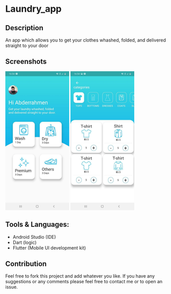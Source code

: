 # Laundry_app

## Description

An app which allows you to get your clothes whashed, folded, and delivered straight to your door

## Screenshots
<img src="screenshots/home.jpg" width="200" /> <img src="screenshots/detail.jpg" width="200" />

## Tools & Languages:

* Android Studio (IDE)
* Dart (logic)
* Flutter (Mobile UI development kit)

## Contribution 

Feel free to fork this project and add whatever you like. If you have any suggestions or any comments please feel free to contact me or to open an issue.
